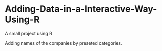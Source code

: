 # Adding-Data-in-a-Interactive-Way-Using-R

A small project using R

Adding names of the companies by preseted categories.
